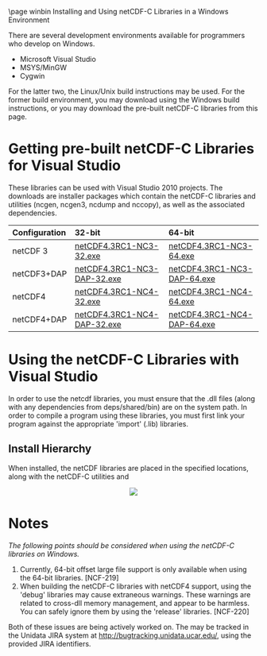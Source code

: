 \page winbin Installing and Using netCDF-C Libraries in a Windows Environment

There are several development environments available for programmers who develop on Windows. 

* Microsoft Visual Studio 
* MSYS/MinGW
* Cygwin

For the latter two, the Linux/Unix build instructions may be used. For the former build environment, you may download using the Windows build instructions, or you may download the pre-built netCDF-C libraries from this page.

# Getting pre-built netCDF-C Libraries for Visual Studio

These libraries can be used with Visual Studio 2010 projects.  The downloads are installer packages which contain the netCDF-C libraries and utilities (ncgen, ncgen3, ncdump and nccopy), as well as the associated dependencies.  

Configuration		| 32-bit 						| 64-bit |
:-------------------|:--------							|:-------|
netCDF 3		| [netCDF4.3RC1-NC3-32.exe][1]		| [netCDF4.3RC1-NC3-64.exe][5] 
netCDF3+DAP		| [netCDF4.3RC1-NC3-DAP-32.exe][2]	| [netCDF4.3RC1-NC3-DAP-64.exe][6]
netCDF4			| [netCDF4.3RC1-NC4-32.exe][3]		| [netCDF4.3RC1-NC4-64.exe][7]
netCDF4+DAP		| [netCDF4.3RC1-NC4-DAP-32.exe][4]	| [netCDF4.3RC1-NC4-DAP-64.exe][8]

# Using the netCDF-C Libraries with Visual Studio
In order to use the netcdf libraries, you must ensure that the .dll files (along with any dependencies from deps/shared/bin) are on the system path. In order to compile a program using these libraries, you must first link your program against the appropriate 'import' (.lib) libraries.  

## Install Hierarchy

When installed, the netCDF libraries are placed in the specified locations, along with the netCDF-C utilities and 

<center>
<IMG SRC=http://www.unidata.ucar.edu/software/netcdf/win_netcdf/InstallTreeWindows.jpg />
</center>

# Notes

*The following points should be considered when using the netCDF-C libraries on Windows.*

1. Currently, 64-bit offset large file support is only available when using the 64-bit libraries. [NCF-219]
2. When building the netCDF-C libraries with netCDF4 support, using the 'debug' libraries may cause extraneous warnings. These warnings are related to cross-dll memory management, and appear to be harmless. You can safely ignore them by using the 'release' libraries. [NCF-220]

Both of these issues are being actively worked on.  The may be tracked in the Unidata JIRA system at <http://bugtracking.unidata.ucar.edu/>, using the provided JIRA identifiers.

[1]: http://www.unidata.ucar.edu/netcdf/win_netcdf/netCDF4.3RC1-NC3-32.exe
[2]: http://www.unidata.ucar.edu/netcdf/win_netcdf/netCDF4.3RC1-NC3-DAP.exe
[3]: http://www.unidata.ucar.edu/netcdf/win_netcdf/netCDF4.3RC1-NC4-32.exe
[4]: http://www.unidata.ucar.edu/netcdf/win_netcdf/netCDF4.3RC1-NC4-DAP-32.exe
[5]: http://www.unidata.ucar.edu/netcdf/win_netcdf/netCDF4.3RC1-NC3-64.exe
[6]: http://www.unidata.ucar.edu/netcdf/win_netcdf/netCDF4.3RC1-NC3-DAP-64.exe
[7]: http://www.unidata.ucar.edu/netcdf/win_netcdf/netCDF4.3RC1-NC4-64.exe
[8]: http://www.unidata.ucar.edu/netcdf/win_netcdf/netCDF4.3RC1-NC4-DAP-64.exe
